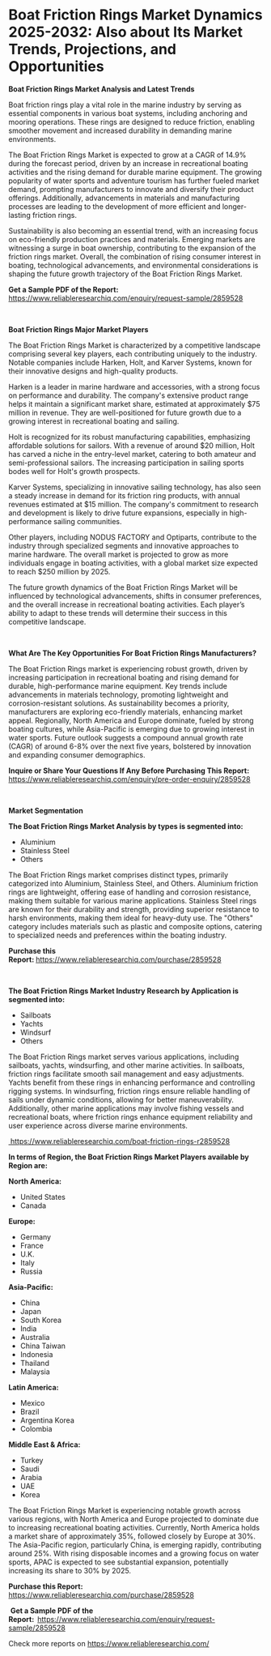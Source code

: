 <p><h1>Boat Friction Rings Market Dynamics 2025-2032: Also about Its Market Trends, Projections, and Opportunities</h1></p><p><strong>Boat Friction Rings Market Analysis and Latest Trends</strong></p>
<p><p>Boat friction rings play a vital role in the marine industry by serving as essential components in various boat systems, including anchoring and mooring operations. These rings are designed to reduce friction, enabling smoother movement and increased durability in demanding marine environments. </p><p>The Boat Friction Rings Market is expected to grow at a CAGR of 14.9% during the forecast period, driven by an increase in recreational boating activities and the rising demand for durable marine equipment. The growing popularity of water sports and adventure tourism has further fueled market demand, prompting manufacturers to innovate and diversify their product offerings. Additionally, advancements in materials and manufacturing processes are leading to the development of more efficient and longer-lasting friction rings.</p><p>Sustainability is also becoming an essential trend, with an increasing focus on eco-friendly production practices and materials. Emerging markets are witnessing a surge in boat ownership, contributing to the expansion of the friction rings market. Overall, the combination of rising consumer interest in boating, technological advancements, and environmental considerations is shaping the future growth trajectory of the Boat Friction Rings Market.</p></p>
<p><strong>Get a Sample PDF of the Report:&nbsp;</strong> <a href="https://www.reliableresearchiq.com/enquiry/request-sample/2859528?utm_campaign=3252&utm_medium=2&utm_source=Github&utm_content=ia&utm_term=12032025&utm_id=boat-friction-rings">https://www.reliableresearchiq.com/enquiry/request-sample/2859528</a></p>
<p>&nbsp;</p>
<p><strong>Boat Friction Rings Major Market Players</strong></p>
<p><p>The Boat Friction Rings Market is characterized by a competitive landscape comprising several key players, each contributing uniquely to the industry. Notable companies include Harken, Holt, and Karver Systems, known for their innovative designs and high-quality products. </p><p>Harken is a leader in marine hardware and accessories, with a strong focus on performance and durability. The company's extensive product range helps it maintain a significant market share, estimated at approximately $75 million in revenue. They are well-positioned for future growth due to a growing interest in recreational boating and sailing.</p><p>Holt is recognized for its robust manufacturing capabilities, emphasizing affordable solutions for sailors. With a revenue of around $20 million, Holt has carved a niche in the entry-level market, catering to both amateur and semi-professional sailors. The increasing participation in sailing sports bodes well for Holt's growth prospects.</p><p>Karver Systems, specializing in innovative sailing technology, has also seen a steady increase in demand for its friction ring products, with annual revenues estimated at $15 million. The company's commitment to research and development is likely to drive future expansions, especially in high-performance sailing communities.</p><p>Other players, including NODUS FACTORY and Optiparts, contribute to the industry through specialized segments and innovative approaches to marine hardware. The overall market is projected to grow as more individuals engage in boating activities, with a global market size expected to reach $250 million by 2025.</p><p>The future growth dynamics of the Boat Friction Rings Market will be influenced by technological advancements, shifts in consumer preferences, and the overall increase in recreational boating activities. Each player’s ability to adapt to these trends will determine their success in this competitive landscape.</p></p>
<p>&nbsp;</p>
<p><strong>What Are The Key Opportunities For Boat Friction Rings Manufacturers?</strong></p>
<p><p>The Boat Friction Rings market is experiencing robust growth, driven by increasing participation in recreational boating and rising demand for durable, high-performance marine equipment. Key trends include advancements in materials technology, promoting lightweight and corrosion-resistant solutions. As sustainability becomes a priority, manufacturers are exploring eco-friendly materials, enhancing market appeal. Regionally, North America and Europe dominate, fueled by strong boating cultures, while Asia-Pacific is emerging due to growing interest in water sports. Future outlook suggests a compound annual growth rate (CAGR) of around 6-8% over the next five years, bolstered by innovation and expanding consumer demographics.</p></p>
<p><strong>Inquire or Share Your Questions If Any Before Purchasing This Report:</strong> <a href="https://www.reliableresearchiq.com/enquiry/pre-order-enquiry/2859528?utm_campaign=3252&utm_medium=2&utm_source=Github&utm_content=ia&utm_term=12032025&utm_id=boat-friction-rings">https://www.reliableresearchiq.com/enquiry/pre-order-enquiry/2859528</a></p>
<p>&nbsp;</p>
<p><strong>Market Segmentation</strong></p>
<p><strong>The Boat Friction Rings Market Analysis by types is segmented into:</strong></p>
<p><ul><li>Aluminium</li><li>Stainless Steel</li><li>Others</li></ul></p>
<p><p>The Boat Friction Rings market comprises distinct types, primarily categorized into Aluminium, Stainless Steel, and Others. Aluminium friction rings are lightweight, offering ease of handling and corrosion resistance, making them suitable for various marine applications. Stainless Steel rings are known for their durability and strength, providing superior resistance to harsh environments, making them ideal for heavy-duty use. The "Others" category includes materials such as plastic and composite options, catering to specialized needs and preferences within the boating industry.</p></p>
<p><strong>Purchase this Report:&nbsp;</strong><a href="https://www.reliableresearchiq.com/purchase/2859528?utm_campaign=3252&utm_medium=2&utm_source=Github&utm_content=ia&utm_term=12032025&utm_id=boat-friction-rings">https://www.reliableresearchiq.com/purchase/2859528</a></p>
<p>&nbsp;</p>
<p><strong>The Boat Friction Rings Market Industry Research by Application is segmented into:</strong></p>
<p><ul><li>Sailboats</li><li>Yachts</li><li>Windsurf</li><li>Others</li></ul></p>
<p><p>The Boat Friction Rings market serves various applications, including sailboats, yachts, windsurfing, and other marine activities. In sailboats, friction rings facilitate smooth sail management and easy adjustments. Yachts benefit from these rings in enhancing performance and controlling rigging systems. In windsurfing, friction rings ensure reliable handling of sails under dynamic conditions, allowing for better maneuverability. Additionally, other marine applications may involve fishing vessels and recreational boats, where friction rings enhance equipment reliability and user experience across diverse marine environments.</p></p>
<p><a href="https://www.reliableresearchiq.com/boat-friction-rings-r2859528?utm_campaign=3252&utm_medium=2&utm_source=Github&utm_content=ia&utm_term=12032025&utm_id=boat-friction-rings">&nbsp;https://www.reliableresearchiq.com/boat-friction-rings-r2859528</a></p>
<p><strong>In terms of Region, the Boat Friction Rings Market Players available by Region are:</strong></p>
<p>
    <p> <strong> North America: </strong>
        <ul>
            <li>United States</li>
            <li>Canada</li>
        </ul>
        </p> 
    <p> <strong> Europe: </strong>
        <ul>
            <li>Germany</li>
            <li>France</li>
            <li>U.K.</li>
            <li>Italy</li>
            <li>Russia</li>
        </ul>
        </p> 
    <p> <strong> Asia-Pacific: </strong>
        <ul>
            <li>China</li>
            <li>Japan</li>
            <li>South Korea</li>
            <li>India</li>
            <li>Australia</li>
            <li>China Taiwan</li>
            <li>Indonesia</li>
            <li>Thailand</li>
            <li>Malaysia</li>
        </ul>
        </p> 
    <p> <strong> Latin America: </strong>
        <ul>
            <li>Mexico</li>
            <li>Brazil</li>
            <li>Argentina Korea</li>
            <li>Colombia</li>
        </ul>
        </p> 
    <p> <strong> Middle East & Africa: </strong>
        <ul>
            <li>Turkey</li>
            <li>Saudi</li>
            <li>Arabia</li>
            <li>UAE</li>
            <li>Korea</li>
        </ul>
    </p>
    </p>
<p><p>The Boat Friction Rings Market is experiencing notable growth across various regions, with North America and Europe projected to dominate due to increasing recreational boating activities. Currently, North America holds a market share of approximately 35%, followed closely by Europe at 30%. The Asia-Pacific region, particularly China, is emerging rapidly, contributing around 25%. With rising disposable incomes and a growing focus on water sports, APAC is expected to see substantial expansion, potentially increasing its share to 30% by 2025.</p></p>
<p><strong>Purchase this Report: </strong><a href="https://www.reliableresearchiq.com/purchase/2859528?utm_campaign=3252&utm_medium=2&utm_source=Github&utm_content=ia&utm_term=12032025&utm_id=boat-friction-rings">https://www.reliableresearchiq.com/purchase/2859528</a></p>
<p>&nbsp;<strong>Get a Sample PDF of the Report:&nbsp;&nbsp;</strong><a href="https://www.reliableresearchiq.com/enquiry/request-sample/2859528?utm_campaign=3252&utm_medium=2&utm_source=Github&utm_content=ia&utm_term=12032025&utm_id=boat-friction-rings">https://www.reliableresearchiq.com/enquiry/request-sample/2859528</a></p>
<p><strong></strong></p>
<p>Check more reports on <a href="https://www.reliableresearchiq.com/?utm_campaign=3252&utm_medium=2&utm_source=Github&utm_content=ia&utm_term=12032025&utm_id=boat-friction-rings">https://www.reliableresearchiq.com/</a></p>